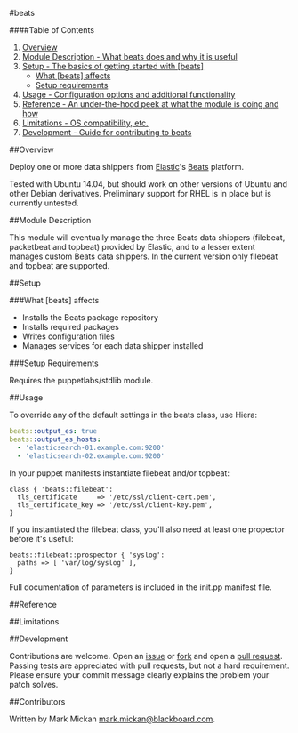 #beats

####Table of Contents

1. [Overview](#overview)
2. [Module Description - What beats does and why it is useful](#module-description)
3. [Setup - The basics of getting started with [beats]](#setup)
    * [What [beats] affects](#what-[beats]-affects)
    * [Setup requirements](#setup-requirements)
4. [Usage - Configuration options and additional functionality](#usage)
5. [Reference - An under-the-hood peek at what the module is doing and how](#reference)
5. [Limitations - OS compatibility, etc.](#limitations)
6. [Development - Guide for contributing to beats](#development)

##Overview

Deploy one or more data shippers from [Elastic](http://elastic.co/)'s
[Beats](https://www.elastic.co/products/beats) platform.

Tested with Ubuntu 14.04, but should work on other versions of Ubuntu and
other Debian derivatives.  Preliminary support for RHEL is in place but is
currently untested.

##Module Description

This module will eventually manage the three Beats data shippers (filebeat,
packetbeat and topbeat) provided by Elastic, and to a lesser extent manages
custom Beats data shippers.  In the current version only filebeat and
topbeat are supported.

##Setup

###What [beats] affects

* Installs the Beats package repository
* Installs required packages
* Writes configuration files
* Manages services for each data shipper installed

###Setup Requirements

Requires the puppetlabs/stdlib module.

##Usage


To override any of the default settings in the beats class, use Hiera:

```YAML
beats::output_es: true
beats::output_es_hosts:
  - 'elasticsearch-01.example.com:9200'
  - 'elasticsearch-02.example.com:9200'
```

In your puppet manifests instantiate filebeat and/or topbeat:

```puppet
class { 'beats::filebeat':
  tls_certificate     => '/etc/ssl/client-cert.pem',
  tls_certificate_key => '/etc/ssl/client-key.pem',
}
```

If you instantiated the filebeat class, you'll also need at least one
propector before it's useful:

```puppet
beats::filebeat::prospector { 'syslog':
  paths => [ 'var/log/syslog' ],
}
```

Full documentation of parameters is included in the init.pp manifest file.

##Reference

##Limitations

##Development

Contributions are welcome.  Open an
[issue](https://github.com/mmickan/puppet-beats/issues) or
[fork](https://github.com/mmickan/puppet-beats/fork) and open a
[pull request](https://github.com/mmickan/puppet-beats/pulls).  Passing
tests are appreciated with pull requests, but not a hard requirement.
Please ensure your commit message clearly explains the problem your patch
solves.

##Contributors

Written by Mark Mickan <mark.mickan@blackboard.com>.
